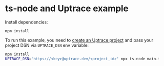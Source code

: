 # ts-node and Uptrace example

Install dependencies:

```shell
npm install
```

To run this example, you need to
[create an Uptrace project](https://uptrace.dev/get/get-started.html) and pass your project DSN via
`UPTRACE_DSN` env variable:

```bash
npm install
UPTRACE_DSN="https://<key>@uptrace.dev/<project_id>" npx ts-node main.ts
```
